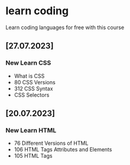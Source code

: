 # learn coding
 Learn coding languages for free with this course

## [27.07.2023]

### New Learn CSS

- What is CSS
- 80 CSS Versions
- 312 CSS Syntax
- CSS Selectors

## [20.07.2023]

### New Learn HTML 

- 76 Different Versions of HTML
- 106 HTML Tags Attributes and Elements
- 105 HTML Tags
